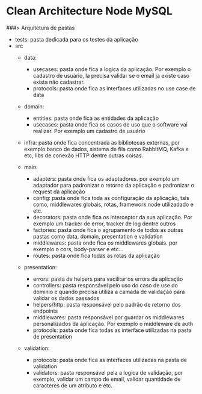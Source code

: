 # Clean Architecture Node MySQL

###> Arquitetura de pastas
* tests: pasta dedicada para os testes da aplicação
* src
    * data:
      * usecases: pasta onde fica a logica da aplicação. Por exemplo o cadastro de usuário, la precisa validar se o email ja existe caso exista não cadastrar.
      * protocols: pasta onde fica as interfaces utilizadas no use case de data
    
    * domain: 
      * entities: pasta onde fica as entidades da aplicação
      * usecases: pasta onde fica os casos de uso que o software vai realizar. Por exemplo um cadastro de usuário
    
    * infra: pasta onde fica concentrada as bibliotecas externas, por exemplo banco de dados, sistema de fila como RabbitMQ, Kafka e etc, libs de conexão HTTP dentre outras coisas.
    
    * main:
      * adapters: pasta onde fica os adaptadores. por exemplo um adaptador para padronizar o retorno da aplicação e padronizar o request da aplicação
      * config: pasta onde fica toda as configuração da aplicação, tais como, middlewares globais, rotas, framework node utilizadado e etc.
      * decorators: pasta onde fica os interceptor da sua aplicação. Por exemplo um tracker de error, tracker de log dentre outros
      * factories: pasta onde fica o agrupamento de todos as outras pastas como data, domain, presentation e validation
      * middlewares: pasta onde fica os middlewares globais. por exemplo o cors, body-parser e etc...
      * routes: pasta onde fica todas as rotas da aplicação
    
    * presentation: 
      * errors: pasta de helpers para vacilitar os errors da aplicação
      * controllers: pasta responsável pelo uso do caso de use do dominio e quando precisa utiliza a camada de validação para validar os dados passados
      * helpers/http: pasta responsável pelo padrão de retorno dos endpoints
      * middlewares: pasta responsável por guardar os middlewares personalizados da aplicação. Por exemplo o middleware de auth 
      * protocols: pasta onde fica todas as interface utilizadas na pasta de presentation
        
    * validation: 
      * protocols: pasta onde fica as interfaces utilizadas na pasta de validation 
      * validators: pasta responsável pela a logica de validação, por exemplo, validar um campo de email, validar quantidade de caracteres de um atributo e etc.

